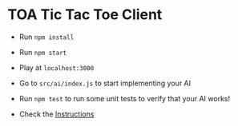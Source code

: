 # TOA Tic Tac Toe Client


- Run `npm install`
- Run `npm start`

- Play at `localhost:3000`

- Go to `src/ai/index.js` to start implementing your AI
- Run `npm test` to run some unit tests to verify that your AI works!

- Check the [Instructions](https://github.com/TOA-Berlin-TicTacToe/toa-tic-tac-toe-starter-kit/blob/master/README.md)